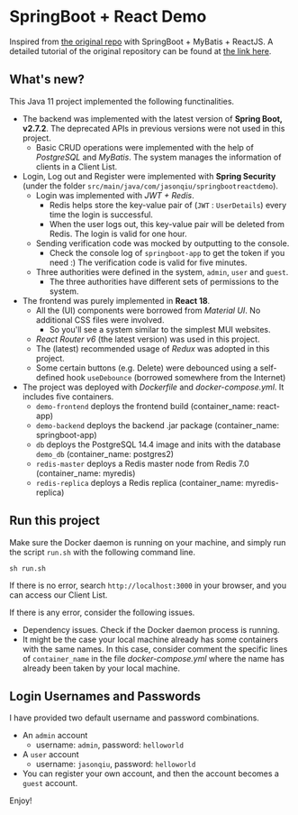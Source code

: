 # SpringBoot + React Demo

Inspired from [the original repo](https://github.com/eugenp/tutorials/tree/master/spring-boot-modules/spring-boot-react/src/main/java/com/baeldung/springbootreact) with SpringBoot + MyBatis + ReactJS. A detailed tutorial of the original repository can be found at [the link here](https://www.baeldung.com/spring-boot-react-crud).

## What's new?

This Java 11 project implemented the following functinalities.

- The backend was implemented with the latest version of **Spring Boot, v2.7.2**. The deprecated APIs in previous versions were not used in this project.
    - Basic CRUD operations were implemented with the help of *PostgreSQL* and *MyBatis*. The system manages the information of clients in a Client List.
- Login, Log out and Register were implemented with **Spring Security** (under the folder `src/main/java/com/jasonqiu/springbootreactdemo`). 
    - Login was implemented with *JWT + Redis*. 
        - Redis helps store the key-value pair of (`JWT` : `UserDetails`) every time the login is successful.
        - When the user logs out, this key-value pair will be deleted from Redis. The login is valid for one hour.
    - Sending verification code was mocked by outputting to the console.
        - Check the console log of `springboot-app` to get the token if you need :) The verification code is valid for five minutes.
    - Three authorities were defined in the system, `admin`, `user` and `guest`.
        - The three authorities have different sets of permissions to the system.
- The frontend was purely implemented in **React 18**.
    - All the (UI) components were borrowed from *Material UI*. No additional CSS files were involved.
        - So you'll see a system similar to the simplest MUI websites.
    - *React Router v6* (the latest version) was used in this project.
    - The (latest) recommended usage of *Redux* was adopted in this project.
    - Some certain buttons (e.g. Delete) were debounced using a self-defined hook `useDebounce` (borrowed somewhere from the Internet)
- The project was deployed with *Dockerfile* and *docker-compose.yml*. It includes five containers.
    - `demo-frontend` deploys the frontend build (container_name: react-app)
    - `demo-backend` deploys the backend .jar package (container_name: springboot-app)
    - `db` deploys the PostgreSQL 14.4 image and inits with the database `demo_db` (container_name: postgres2)
    - `redis-master` deploys a Redis master node from Redis 7.0 (container_name: myredis)
    - `redis-replica` deploys a Redis replica (container_name: myredis-replica)

## Run this project

Make sure the Docker daemon is running on your machine, and simply run the script `run.sh` with the following command line.

```shell
sh run.sh
```

If there is no error, search `http://localhost:3000` in your browser, and you can access our Client List.

If there is any error, consider the following issues.
- Dependency issues. Check if the Docker daemon process is running.
- It might be the case your local machine already has some containers with the same names. In this case, consider comment the specific lines of `container_name` in the file *docker-compose.yml* where the name has already been taken by your local machine.

## Login Usernames and Passwords

I have provided two default username and password combinations.

- An `admin` account
    - username: `admin`, password: `helloworld`
- A `user` account
    - username: `jasonqiu`, password: `helloworld`
- You can register your own account, and then the account becomes a `guest` account.

Enjoy!
